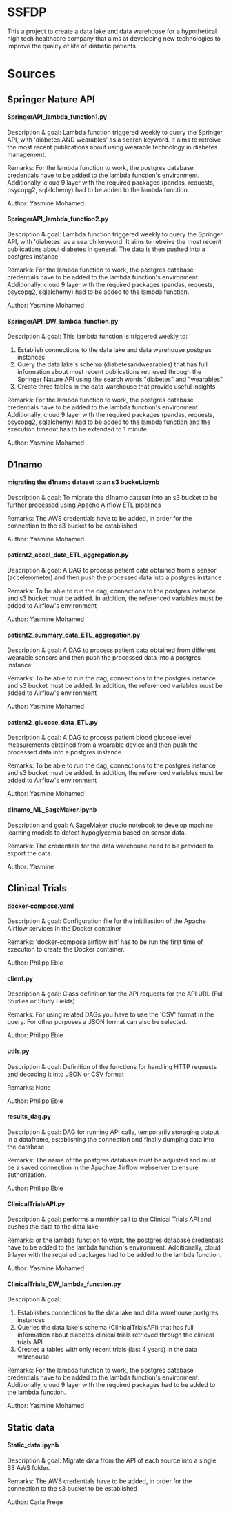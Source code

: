 # SSFDP
This a project to create a data lake and data warehouse for a hypothetical high tech healthcare company that aims at developing new technologies to improve the quality of life of diabetic patients

# Sources
## Springer Nature API
#### SpringerAPI_lambda_function1.py 

Description & goal: Lambda function triggered weekly to query the Springer API, with 'diabetes AND wearables' as a search keyword. It aims to retreive the most recent publications about using wearable technology in diabetes management.

Remarks: For the lambda function to work, the postgres database credentials have to be added to the lambda function's environment. Additionally, cloud 9 layer with the required packages (pandas, requests, psycopg2, sqlalchemy) had to be added to the lambda function.

Author: Yasmine Mohamed

#### SpringerAPI_lambda_function2.py

Description & goal: Lambda function triggered weekly to query the Springer API, with 'diabetes' as a search keyword. It aims to retreive the most recent publications about diabetes in general. The data is then pushed into a postgres instance

Remarks: For the lambda function to work, the postgres database credentials have to be added to the lambda function's environment. Additionally, cloud 9 layer with the required packages (pandas, requests, psycopg2, sqlalchemy) had to be added to the lambda function.

Author: Yasmine Mohamed

#### SpringerAPI_DW_lambda_function.py

Description & goal: This lambda function is triggered weekly to:
1. Establish connections to the data lake and data warehouse postgres instances
2. Query the data lake's schema (diabetesandwearables) that has full information about most recent publications retrieved through the Springer Nature API using the search words "diabetes" and "wearables"
3. Create three tables in the data warehouse that provide useful insights

Remarks: For the lambda function to work, the postgres database credentials have to be added to the lambda function's environment. Additionally, cloud 9 layer with the required packages (pandas, requests, psycopg2, sqlalchemy) had to be added to the lambda function and the execution timeout has to be extended to 1 minute.

Author: Yasmine Mohamed

## D1namo 
#### migrating the d1namo dataset to an s3 bucket.ipynb

Description & goal: To migrate the d1namo dataset into an s3 bucket to be further processed using Apache Airflow ETL pipelines

Remarks: The AWS credentials have to be added, in order for the connection to the s3 bucket to be established

Author: Yasmine Mohamed

#### patient2_accel_data_ETL_aggregation.py

Description & goal: A DAG to process patient data obtained from a sensor (accelerometer) and then push the processed data into a postgres instance

Remarks: To be able to run the dag, connections to the postgres instance and s3 bucket must be added. In addition, the referenced variables must be added to Airflow's environment

Author: Yasmine Mohamed

#### patient2_summary_data_ETL_aggregation.py

Description & goal: A DAG to process patient data obtained from different wearable sensors and then push the processed data into a postgres instance

Remarks: To be able to run the dag, connections to the postgres instance and s3 bucket must be added. In addition, the referenced variables must be added to Airflow's environment

Author: Yasmine Mohamed

#### patient2_glucose_data_ETL.py

Description & goal: A DAG to process patient blood glucose level measurements obtained from a wearable device and then push the processed data into a postgres instance

Remarks: To be able to run the dag, connections to the postgres instance and s3 bucket must be added. In addition, the referenced variables must be added to Airflow's environment

Author: Yasmine Mohamed

#### d1namo_ML_SageMaker.ipynb

Description and goal: A SageMaker studio notebook to develop machine learning models to detect hypoglycemia based on sensor data. 

Remarks: The credentials for the data warehouse need to be provided to export the data.

Author: Yasmine


## Clinical Trials

#### docker-compose.yaml

Description & goal: Configuration file for the initiliastion of the Apache Airflow services in the Docker container

Remarks: 'docker-compose airflow init' has to be run the first time of execution to create the Docker container. 

Author: Philipp Eble

#### client.py

Description & goal: Class definition for the API requests for the API URL (Full Studies or Study Fields)

Remarks: For using related DAGs you have to use the 'CSV' format in the query. For other purposes a JSON format can also be selected. 

Author: Philipp Eble

#### utils.py

Description & goal: Definition of the functions for handling HTTP requests and decoding it into JSON or CSV format

Remarks: None 

Author: Philipp Eble


#### results_dag.py 

Description & goal: DAG for running API calls, temporarily storaging output in a dataframe, establishing the connection and finally dumping data into the database

Remarks: The name of the postgres database must be adjusted and must be a saved connection in the Apachae Airflow webserver to ensure authorization.  

Author: Philipp Eble

#### ClinicalTrialsAPI.py

Description & goal: performs a monthly call to the Clinical Trials API and pushes the data to the data lake

Remarks: or the lambda function to work, the postgres database credentials have to be added to the lambda function's environment. Additionally, cloud 9 layer with the required packages had to be added to the lambda function.

Author: Yasmine Mohamed

#### ClinicalTrials_DW_lambda_function.py

Description & goal: 
1. Establishes connections to the data lake and data warehouse postgres instances
2. Queries the data lake's schema (ClinicalTrialsAPI) that has full information about diabetes clinical trials retrieved through the clinical trials API
3. Creates a tables with only recent trials (last 4 years) in the data warehouse

Remarks: For the lambda function to work, the postgres database credentials have to be added to the lambda function's environment. Additionally, cloud 9 layer with the required packages had to be added to the lambda function.

Author: Yasmine Mohamed

 
## Static data

#### Static_data.ipynb

Description & goal: Migrate data from the API of each source into a single S3 AWS folder.

Remarks: The AWS credentials have to be added, in order for the connection to the s3 bucket to be established

Author: Carla Frege

